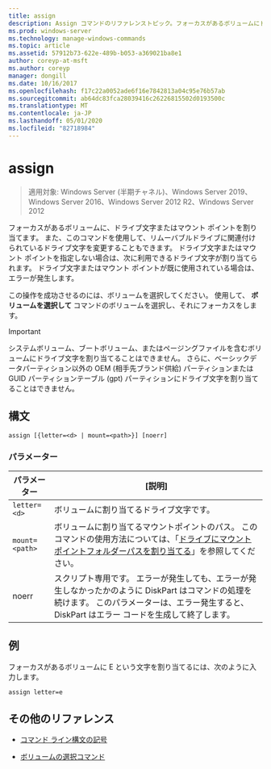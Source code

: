 ```yaml
---
title: assign
description: Assign コマンドのリファレンストピック。フォーカスがあるボリュームにドライブ文字またはマウントポイントを割り当てます。
ms.prod: windows-server
ms.technology: manage-windows-commands
ms.topic: article
ms.assetid: 57912b73-622e-489b-b053-a369021ba8e1
author: coreyp-at-msft
ms.author: coreyp
manager: dongill
ms.date: 10/16/2017
ms.openlocfilehash: f17c22a0052ade6f16e7842813a04c95e76b57ab
ms.sourcegitcommit: ab64dc83fca28039416c26226815502d0193500c
ms.translationtype: MT
ms.contentlocale: ja-JP
ms.lasthandoff: 05/01/2020
ms.locfileid: "82718984"
---
```

# <a name="assign"></a>assign

> 適用対象: Windows Server (半期チャネル)、Windows Server 2019、Windows Server 2016、Windows Server 2012 R2、Windows Server 2012

フォーカスがあるボリュームに、ドライブ文字またはマウント ポイントを割り当てます。 また、このコマンドを使用して、リムーバブルドライブに関連付けられているドライブ文字を変更することもできます。 ドライブ文字またはマウント ポイントを指定しない場合は、次に利用できるドライブ文字が割り当てられます。 ドライブ文字またはマウント ポイントが既に使用されている場合は、エラーが発生します。

この操作を成功させるのには、ボリュームを選択してください。 使用して、 **ボリュームを選択して** コマンドのボリュームを選択し、それにフォーカスをします。

> [!IMPORTANT]
> システムボリューム、ブートボリューム、またはページングファイルを含むボリュームにドライブ文字を割り当てることはできません。 さらに、ベーシックデータパーティション以外の OEM (相手先ブランド供給) パーティションまたは GUID パーティションテーブル (gpt) パーティションにドライブ文字を割り当てることはできません。

## <a name="syntax"></a>構文

```
assign [{letter=<d> | mount=<path>}] [noerr]
```

### <a name="parameters"></a>パラメーター

| パラメーター | [説明] |
| --------- | ----------- |
| `letter=<d>` | ボリュームに割り当てるドライブ文字です。 |
| `mount=<path>` | ボリュームに割り当てるマウントポイントのパス。 このコマンドの使用方法については、「[ドライブにマウントポイントフォルダーパスを割り当てる](https://docs.microsoft.com/windows-server/storage/disk-management/assign-a-mount-point-folder-path-to-a-drive)」を参照してください。 |
| noerr | スクリプト専用です。 エラーが発生しても、エラーが発生しなかったかのように DiskPart はコマンドの処理を続けます。 このパラメーターは、エラー発生すると、DiskPart はエラー コードを生成して終了します。 |

## <a name="examples"></a>例

フォーカスがあるボリュームに E という文字を割り当てるには、次のように入力します。

```
assign letter=e
```

## <a name="additional-references"></a>その他のリファレンス

- [コマンド ライン構文の記号](command-line-syntax-key.md)

- [ボリュームの選択コマンド](select-volume.md)